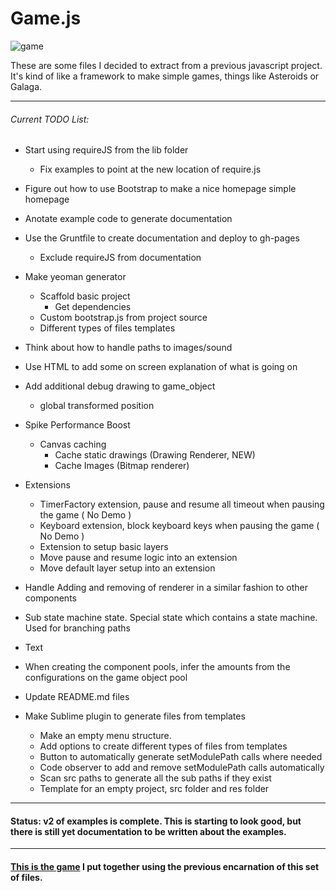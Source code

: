 # Game.js

![game][game]

These are some files I decided to extract from a previous javascript project. It's kind of like a framework to make simple games, things like Asteroids or Galaga.

-----------------------------------

###### Current TODO List:

- Start using requireJS from the lib folder
    - Fix examples to point at the new location of require.js

- Figure out how to use Bootstrap to make a nice homepage simple homepage

- Anotate example code to generate documentation

- Use the Gruntfile to create documentation and deploy to gh-pages
    - Exclude requireJS from documentation

- Make yeoman generator
    - Scaffold basic project
        - Get dependencies
    - Custom bootstrap.js from project source
    - Different types of files templates

- Think about how to handle paths to images/sound
- Use HTML to add some on screen explanation of what is going on
- Add additional debug drawing to game_object
    * global transformed position
- Spike Performance Boost
    - Canvas caching
        * Cache static drawings (Drawing Renderer, NEW)
        * Cache Images (Bitmap renderer)       
- Extensions
    * TimerFactory extension, pause and resume all timeout when pausing the game ( No Demo )
    * Keyboard extension, block keyboard keys when pausing the game ( No Demo )
    * Extension to setup basic layers
    * Move pause and resume logic into an extension
    * Move default layer setup into an extension
- Handle Adding and removing of renderer in a similar fashion to other components
- Sub state machine state. Special state which contains a state machine. Used for branching paths
- Text
- When creating the component pools, infer the amounts from the configurations on the game object pool

- Update README.md files 

- Make Sublime plugin to generate files from templates
    - Make an empty menu structure.
    - Add options to create different types of files from templates
    - Button to automatically generate setModulePath calls where needed
    - Code observer to add and remove setModulePath calls automatically
    - Scan src paths to generate all the sub paths if they exist
    - Template for an empty project, src folder and res folder

-----------------------------------

#### Status: v2 of examples is complete. This is starting to look good, but there is still yet documentation to be written about the examples. 

-----------------------------------

#### [This is the game][tirador] I put together using the previous encarnation of this set of files.

[game]: http://f.cl.ly/items/3N420I093v3b03051W39/game.png
[tirador]: http://www.treintipollo.com/tirador/index.html
